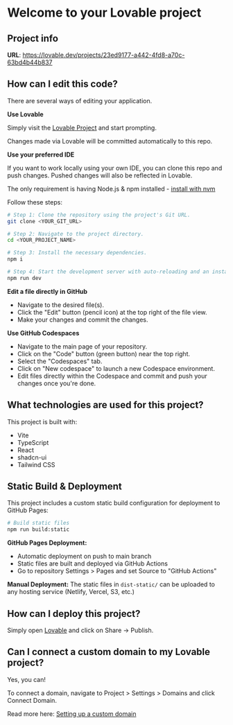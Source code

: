 # Welcome to your Lovable project

## Project info

**URL**: https://lovable.dev/projects/23ed9177-a442-4fd8-a70c-63bd4b44b837

## How can I edit this code?

There are several ways of editing your application.

**Use Lovable**

Simply visit the [Lovable Project](https://lovable.dev/projects/23ed9177-a442-4fd8-a70c-63bd4b44b837) and start prompting.

Changes made via Lovable will be committed automatically to this repo.

**Use your preferred IDE**

If you want to work locally using your own IDE, you can clone this repo and push changes. Pushed changes will also be reflected in Lovable.

The only requirement is having Node.js & npm installed - [install with nvm](https://github.com/nvm-sh/nvm#installing-and-updating)

Follow these steps:

```sh
# Step 1: Clone the repository using the project's Git URL.
git clone <YOUR_GIT_URL>

# Step 2: Navigate to the project directory.
cd <YOUR_PROJECT_NAME>

# Step 3: Install the necessary dependencies.
npm i

# Step 4: Start the development server with auto-reloading and an instant preview.
npm run dev
```

**Edit a file directly in GitHub**

- Navigate to the desired file(s).
- Click the "Edit" button (pencil icon) at the top right of the file view.
- Make your changes and commit the changes.

**Use GitHub Codespaces**

- Navigate to the main page of your repository.
- Click on the "Code" button (green button) near the top right.
- Select the "Codespaces" tab.
- Click on "New codespace" to launch a new Codespace environment.
- Edit files directly within the Codespace and commit and push your changes once you're done.

## What technologies are used for this project?

This project is built with:

- Vite
- TypeScript
- React
- shadcn-ui
- Tailwind CSS

## Static Build & Deployment

This project includes a custom static build configuration for deployment to GitHub Pages:

```sh
# Build static files
npm run build:static
```

**GitHub Pages Deployment:**
- Automatic deployment on push to main branch
- Static files are built and deployed via GitHub Actions
- Go to repository Settings > Pages and set Source to "GitHub Actions"

**Manual Deployment:**
The static files in `dist-static/` can be uploaded to any hosting service (Netlify, Vercel, S3, etc.)

## How can I deploy this project?

Simply open [Lovable](https://lovable.dev/projects/23ed9177-a442-4fd8-a70c-63bd4b44b837) and click on Share -> Publish.

## Can I connect a custom domain to my Lovable project?

Yes, you can!

To connect a domain, navigate to Project > Settings > Domains and click Connect Domain.

Read more here: [Setting up a custom domain](https://docs.lovable.dev/tips-tricks/custom-domain#step-by-step-guide)
